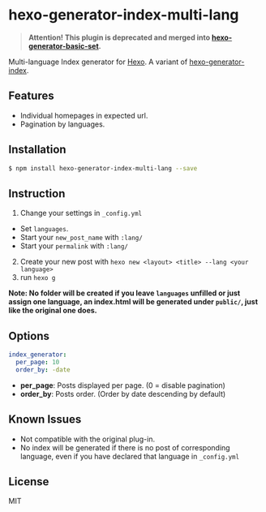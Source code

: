 # hexo-generator-index-multi-lang


> **Attention! This plugin is deprecated and merged into [hexo-generator-basic-set].**

Multi-language Index generator for [Hexo].
A variant of [hexo-generator-index].

## Features

+ Individual homepages in expected url.
+ Pagination by languages.

## Installation

``` bash
$ npm install hexo-generator-index-multi-lang --save
```

## Instruction

1. Change your settings in `_config.yml`
  + Set `languages`.
  + Start your `new_post_name` with `:lang/`
  + Start your `permalink` with `:lang/`
2. Create your new post with `hexo new <layout> <title> --lang <your language>`
3. run `hexo g`

**Note: No folder will be created if you leave `languages` unfilled or just assign one language, an index.html will be generated under `public/`, just like the original one does.**

## Options

``` yaml
index_generator:
  per_page: 10
  order_by: -date
```

- **per_page**: Posts displayed per page. (0 = disable pagination)
- **order_by**: Posts order. (Order by date descending by default)

## Known Issues

+ Not compatible with the original plug-in.
+ No index will be generated if there is no post of corresponding language, even if you have declared that language in `_config.yml`

## License

MIT

[Hexo]: http://hexo.io/
[hexo-generator-index]: https://github.com/hexojs/hexo-generator-index
[hexo-generator-basic-set]: https://github.com/zyzyz/hexo-generator-basic-set
